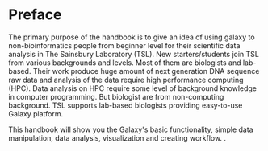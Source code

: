 # Preface

The primary purpose of the handbook is to give an idea of using galaxy to non-bioinformatics people from beginner level for their scientific data analysis in The Sainsbury Laboratory \(TSL\). New starters/students join TSL from various backgrounds and levels. Most of them are biologists and lab-based. Their work produce huge amount of next generation DNA sequence raw data and analysis of the data require high performance computing \(HPC\). Data analysis on HPC require some level of background knowledge in computer programming. But biologist are from non-computing background. TSL supports lab-based biologists providing easy-to-use Galaxy platform.

This handbook will show you the Galaxy's basic functionality, simple data manipulation, data analysis, visualization and creating workflow. .

